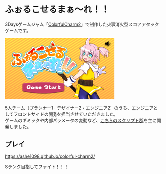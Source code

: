 # ふぉるこせるまぁ～れ！！

3Daysゲームジャム「[ColorfulCharm2](https://peatix.com/event/1889715)」で制作した火事消火型スコアアタックゲームです。

<img src="https://raw.githubusercontent.com/ashe1098/colorful-charm2/main/images/title.png" width=70%>

5人チーム（プランナー1・デザイナー2・エンジニア2）のうち、エンジニアとしてフロントサイドの開発を担当させていただきました。  
ゲームのギミックや内部パラメータの変動など、[こちらのスクリプト郡](/Scripts/GamePlay)を主に開発しました。

## プレイ

https://ashe1098.github.io/colorful-charm2/

Sランク目指してファイト！！！
